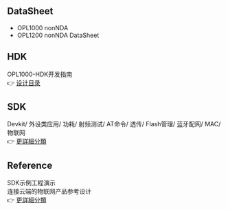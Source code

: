 ## DataSheet  
- OPL1000 nonNDA 
- OPL1200 nonNDA DataSheet  

## HDK
OPL1000-HDK开发指南  
 :point_right: [设计目录](https://github.com/Opulinks-Tech/OPL1000-HDK/tree/master/Module)  

## SDK  
Devkit/ 外设类应用/ 功耗/ 射频测试/ AT命令/ 透传/  Flash管理/ 蓝牙配网/ MAC/ 物联网  
:point_right: [更詳細分類](https://github.com/Opulinks-Tech/OpulinksTech-WIKI/wiki/Documents)  

## Reference
SDK示例工程演示  
连接云端的物联网产品参考设计  
 :point_right: [更詳細分類](https://github.com/Opulinks-Tech/OpulinksTech-WIKI/wiki/reference_demo)
